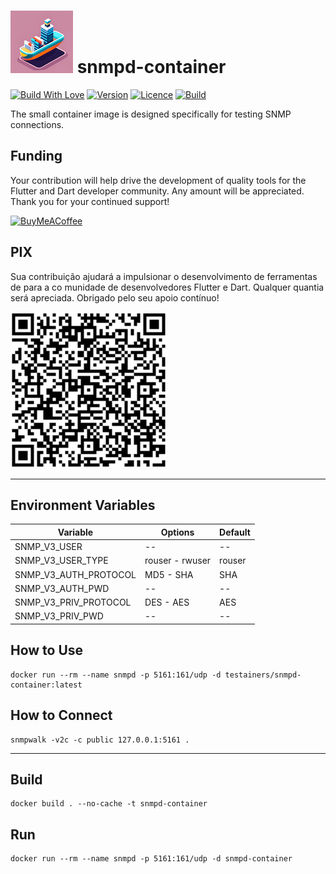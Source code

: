 <h1>
<img src="helpers/testainers-100.png" alt="Testainers" title="Testainers">
snmpd-container
</h1>

[![Build With Love](https://img.shields.io/badge/%20built%20with-%20%E2%9D%A4-ff69b4.svg)](https://github.com/testainers/snmpd-container/stargazers)
[![Version](https://img.shields.io/badge/dynamic/json?url=https%3A%2F%2Fapi.github.com%2Frepos%2Ftestainers%2Fsnmpd-container%2Freleases%2Flatest&query=%24.name&label=version&color=orange)](https://hub.docker.com/r/testainers/snmpd-container/tags)
[![Licence](https://img.shields.io/github/license/testainers/snmpd-container?color=blue)](https://github.com/testainers/snmpd-container/blob/main/LICENCE)
[![Build](https://img.shields.io/github/actions/workflow/status/testainers/snmpd-container/main.yml?branch=main)](https://github.com/testainers/snmpd-container/releases/latest)

The small container image is designed specifically for testing SNMP connections.

## Funding

Your contribution will help drive the development of quality tools for the
Flutter and Dart developer community. Any amount will be appreciated.
Thank you for your continued support!

[![BuyMeACoffee](https://www.buymeacoffee.com/assets/img/guidelines/download-assets-sm-2.svg)](https://www.buymeacoffee.com/edufolly)

## PIX

Sua contribuição ajudará a impulsionar o desenvolvimento de ferramentas de
para a co munidade de desenvolvedores Flutter e Dart. Qualquer quantia será
apreciada.
Obrigado pelo seu apoio contínuo!

[![PIX](helpers/pix.png)](https://nubank.com.br/pagar/2bt2q/RBr4Szfuwr)

---

## Environment Variables

| Variable              | Options         | Default |
|-----------------------|-----------------|---------|
| SNMP_V3_USER          | --              | --      |
| SNMP_V3_USER_TYPE     | rouser - rwuser | rouser  |
| SNMP_V3_AUTH_PROTOCOL | MD5 - SHA       | SHA     |
| SNMP_V3_AUTH_PWD      | --              | --      |
| SNMP_V3_PRIV_PROTOCOL | DES - AES       | AES     |
| SNMP_V3_PRIV_PWD      | --              | --      |

## How to Use

```shell
docker run --rm --name snmpd -p 5161:161/udp -d testainers/snmpd-container:latest
```

## How to Connect

```shell
snmpwalk -v2c -c public 127.0.0.1:5161 .
```

---

## Build

```shell
docker build . --no-cache -t snmpd-container
```

## Run

```shell
docker run --rm --name snmpd -p 5161:161/udp -d snmpd-container
```
